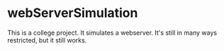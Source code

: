 # webServerSimulation
This is a college project. It simulates a webserver. It's still in many ways restricted, but it still works.
